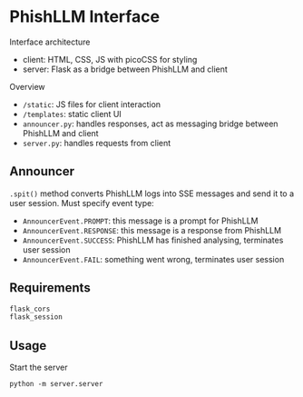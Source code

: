 # PhishLLM Interface

Interface architecture
- client: HTML, CSS, JS with picoCSS for styling
- server: Flask as a bridge between PhishLLM and client

Overview
- `/static`: JS files for client interaction
- `/templates`: static client UI
- `announcer.py`: handles responses, act as messaging bridge between PhishLLM and client
- `server.py`: handles requests from client

## Announcer
`.spit()` method converts PhishLLM logs into SSE messages and send it to a user session. Must specify event type:
- `AnnouncerEvent.PROMPT`: this message is a prompt for PhishLLM
- `AnnouncerEvent.RESPONSE`: this message is a response from PhishLLM
- `AnnouncerEvent.SUCCESS`: PhishLLM has finished analysing, terminates user session
- `AnnouncerEvent.FAIL`: something went wrong, terminates user session

## Requirements
```txt
flask_cors
flask_session
```

## Usage
Start the server
```
python -m server.server
```